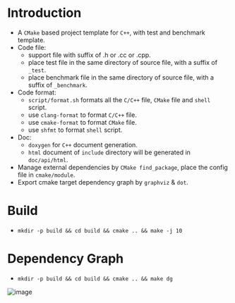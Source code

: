 # Introduction

- A `CMake` based project template for `C++`, with test and benchmark template.
- Code file:
	- support file with suffix of .h or .cc or .cpp.
	- place test file in the same directory of source file, with a suffix of `_test`.
	- place benchmark file in the same directory of source file, with a suffix of `_benchmark`.
- Code format:
	- `script/format.sh` formats all the `C/C++` file, `CMake` file and `shell` script.
	- use `clang-format` to format `C/C++` file.
	- use `cmake-format` to format `CMake` file.
	- use `shfmt` to format `shell` script.
- Doc:
	- `doxygen` for `C++` document generation.
	- `html` document of `include` directory will be generated in `doc/api/html`.
- Manage external dependencies by `CMake find_package`, place the config file in `cmake/module`.
- Export cmake target dependency graph by `graphviz` & `dot`.

# Build

- `mkdir -p build && cd build && cmake .. && make -j 10`

# Dependency Graph

- `mkdir -p build && cd build && cmake .. && make dg`

![image](https://user-images.githubusercontent.com/7620259/131056521-24c7a688-a40c-4731-aa1d-52f91b14b509.png)
